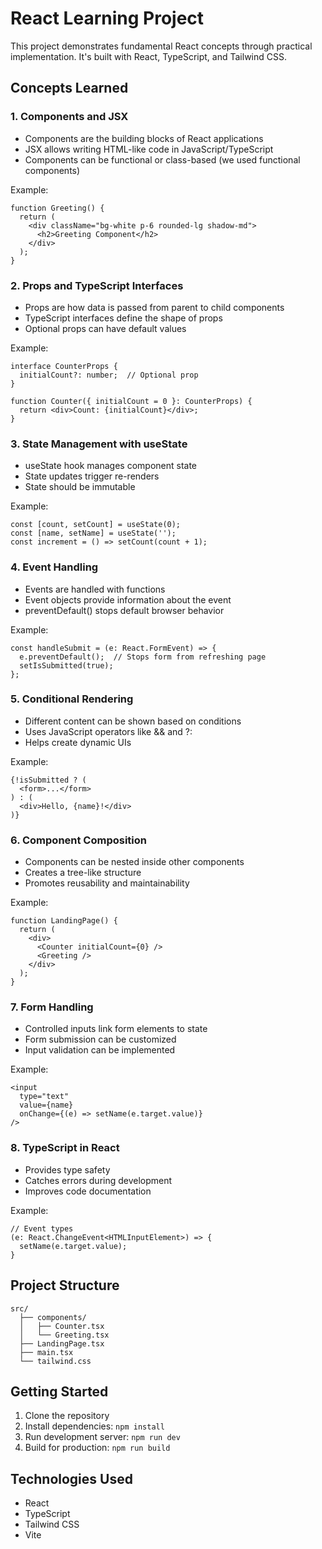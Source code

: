 # React Learning Project

This project demonstrates fundamental React concepts through practical implementation. It's built with React, TypeScript, and Tailwind CSS.

## Concepts Learned

### 1. Components and JSX
- Components are the building blocks of React applications
- JSX allows writing HTML-like code in JavaScript/TypeScript
- Components can be functional or class-based (we used functional components)

Example:
```tsx
function Greeting() {
  return (
    <div className="bg-white p-6 rounded-lg shadow-md">
      <h2>Greeting Component</h2>
    </div>
  );
}
```

### 2. Props and TypeScript Interfaces
- Props are how data is passed from parent to child components
- TypeScript interfaces define the shape of props
- Optional props can have default values

Example:
```tsx
interface CounterProps {
  initialCount?: number;  // Optional prop
}

function Counter({ initialCount = 0 }: CounterProps) {
  return <div>Count: {initialCount}</div>;
}
```

### 3. State Management with useState
- useState hook manages component state
- State updates trigger re-renders
- State should be immutable

Example:
```tsx
const [count, setCount] = useState(0);
const [name, setName] = useState('');
const increment = () => setCount(count + 1);
```

### 4. Event Handling
- Events are handled with functions
- Event objects provide information about the event
- preventDefault() stops default browser behavior

Example:
```tsx
const handleSubmit = (e: React.FormEvent) => {
  e.preventDefault();  // Stops form from refreshing page
  setIsSubmitted(true);
};
```

### 5. Conditional Rendering
- Different content can be shown based on conditions
- Uses JavaScript operators like && and ?:
- Helps create dynamic UIs

Example:
```tsx
{!isSubmitted ? (
  <form>...</form>
) : (
  <div>Hello, {name}!</div>
)}
```

### 6. Component Composition
- Components can be nested inside other components
- Creates a tree-like structure
- Promotes reusability and maintainability

Example:
```tsx
function LandingPage() {
  return (
    <div>
      <Counter initialCount={0} />
      <Greeting />
    </div>
  );
}
```

### 7. Form Handling
- Controlled inputs link form elements to state
- Form submission can be customized
- Input validation can be implemented

Example:
```tsx
<input
  type="text"
  value={name}
  onChange={(e) => setName(e.target.value)}
/>
```

### 8. TypeScript in React
- Provides type safety
- Catches errors during development
- Improves code documentation

Example:
```tsx
// Event types
(e: React.ChangeEvent<HTMLInputElement>) => {
  setName(e.target.value);
}
```

## Project Structure
```
src/
  ├── components/
  │   ├── Counter.tsx
  │   └── Greeting.tsx
  ├── LandingPage.tsx
  ├── main.tsx
  └── tailwind.css
```

## Getting Started
1. Clone the repository
2. Install dependencies: `npm install`
3. Run development server: `npm run dev`
4. Build for production: `npm run build`

## Technologies Used
- React
- TypeScript
- Tailwind CSS
- Vite
